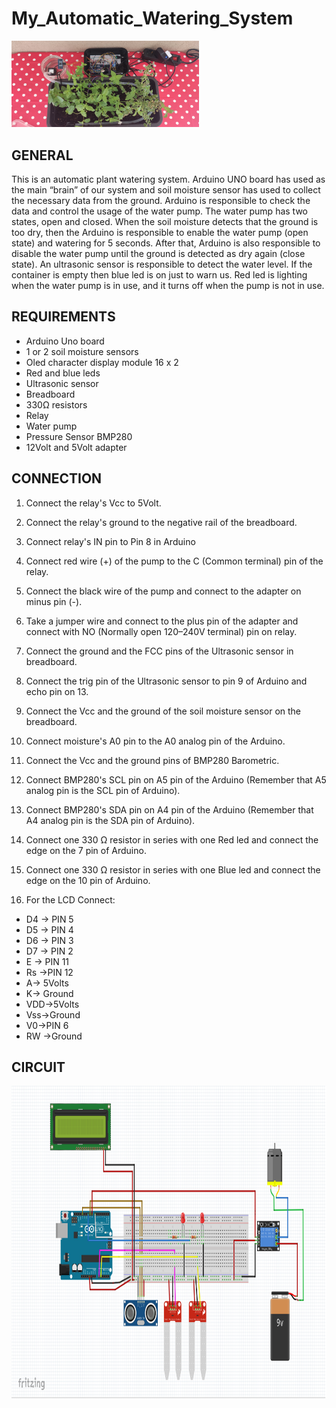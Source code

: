 # My_Automatic_Watering_System

<img
  src="https://github.com/TheodoreGisis/My_Automatic_Watering_System/blob/main/WateringSystem.jpg"
  alt="Alt text"
  title="Optional title"
  style="display: inline-block; margin: 0 auto; max-width: 300px">


## GENERAL
This is an automatic plant watering system. Arduino UNO board has used as the main “brain” of our system and soil moisture sensor has used to collect the necessary data from the ground. Arduino is responsible to check the data and control the usage of the water pump. The water pump has two states, open and closed. When the soil moisture detects that the ground is too dry, then the Arduino is responsible to enable the water pump (open state) and watering for 5 seconds. After that, Arduino is also responsible to disable the water pump until the ground is detected as dry again (close state). An ultrasonic sensor is responsible to detect the water level. If the container is empty then blue led is on just to warn us. Red led is lighting when the water pump is in use, and it turns off when the pump is not in use.

## REQUIREMENTS

* Arduino Uno board
* 1 or 2 soil moisture sensors
* Oled character display module 16 x 2 
* Red and blue leds
* Ultrasonic sensor
* Breadboard
* 330Ω resistors
* Relay
* Water pump
* Pressure Sensor BMP280
* 12Volt and 5Volt adapter

## CONNECTION
1. Connect the relay's Vcc to 5Volt.

2. Connect the relay's ground to the negative rail of the breadboard.

3. Connect relay's IN pin to Pin 8 in Arduino

4. Connect red wire (+) of the pump to the C (Common terminal) pin of the relay.

5. Connect the black wire of the pump and connect to the adapter on minus pin (-).

6. Take a jumper wire and connect to the plus pin of the adapter and connect with NO (Normally open 120–240V terminal) pin on relay.

7. Connect the ground and the FCC pins of the Ultrasonic sensor in breadboard.

8. Connect the trig pin of the Ultrasonic sensor to pin 9 of Arduino and echo pin on 13.

9. Connect the Vcc and the ground of the soil moisture sensor on the breadboard.

10. Connect moisture's A0 pin to the A0 analog pin of the Arduino.

11. Connect the Vcc and the ground pins of BMP280 Barometric.

12. Connect BMP280's SCL pin on A5 pin of the Arduino (Remember that A5 analog pin is the SCL pin of Arduino).

13. Connect BMP280's SDA pin on A4 pin of the Arduino (Remember that A4 analog pin is the SDA pin of Arduino).

14. Connect one 330 Ω resistor in series with one Red led and connect the edge on the 7 pin of Arduino.

15. Connect one 330 Ω resistor in series with one Blue led and connect the edge on the 10 pin of Arduino.

16. For the LCD Connect:

* D4 -> PIN 5 
* D5 -> PIN 4
* D6 -> PIN 3
* D7 -> PIN 2
* E -> PIN 11
* Rs ->PIN 12
* A-> 5Volts
* K-> Ground
* VDD->5Volts
* Vss->Ground
* V0->PIN 6
* RW ->Ground


## CIRCUIT

<p align="center">

  <img width="750" height="500" src="https://github.com/TheodoreGisis/My_Automatic_Watering_System/blob/main/CIRCUIT.png" >
  
</p>



